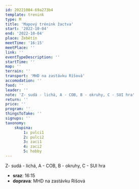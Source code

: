 ```yaml
---
id: 20221004-69a273b4
template: trenink
type: M
title: 'Mapový trénink žactva'
start: '2022-10-04'
end: '2022-10-04'
place: Žebětín
meetTime: '16:15'
meetPlace: ''
link: ''
eventTypeDescription: ''
startTime: ''
map: ''
terrain: ''
transport: 'MHD na zastávku Ríšová'
accomodation: ''
food: ''
leader: ''
note: 'Z- sudá - lichá, A - COB, B - okruhy, C - SUI hra'
return: ''
price: ''
program: ''
thingsToTake: ''
signups: ''
taxonomy:
    skupina:
        1: pulci1
        2: pulci2
        3: zaci1
        4: zaci2
        5: hobby
---
```


Z- sudá - lichá, A - COB, B - okruhy, C - SUI hra
* **sraz**: 16:15
* **doprava**: MHD na zastávku Ríšová
